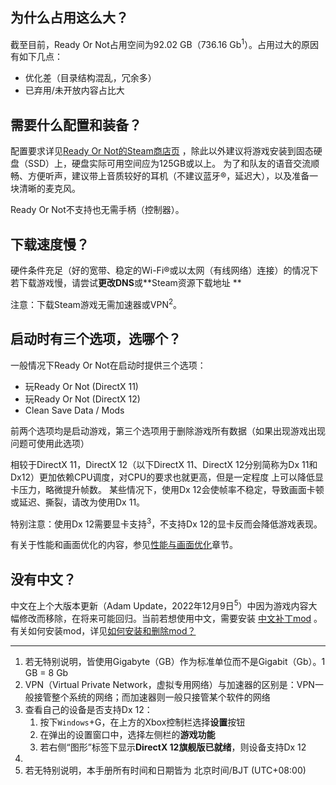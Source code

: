 ## 为什么占用这么大？

截至目前，Ready Or Not占用空间为92.02 GB（736.16 Gb<sup>1</sup>）。占用过大的原因有如下几点：

* 优化差（目录结构混乱，冗余多）
* 已弃用/未开放内容占比大

## 需要什么配置和装备？

配置要求详见[Ready Or Not的Steam商店页](https://store.steampowered.com/app/1144200/Ready_or_Not/)
，除此以外建议将游戏安装到固态硬盘（SSD）上，硬盘实际可用空间应为125GB或以上。
为了和队友的语音交流顺畅、方便听声，建议带上音质较好的耳机（不建议蓝牙®，延迟大），以及准备一块清晰的麦克风。

Ready Or Not不支持也无需手柄（控制器）。

## 下载速度慢？

硬件条件充足（好的宽带、稳定的Wi-Fi®或以太网（有线网络）连接）的情况下若下载游戏慢，请尝试**更改DNS**或**Steam资源下载地址
**

注意：下载Steam游戏无需加速器或VPN<sup>2</sup>。

## 启动时有三个选项，选哪个？

一般情况下Ready Or Not在启动时提供三个选项：

* 玩Ready Or Not (DirectX 11)
* 玩Ready Or Not (DirectX 12)
* Clean Save Data / Mods

前两个选项均是启动游戏，第三个选项用于删除游戏所有数据（如果出现游戏出现问题可使用此选项）

相较于DirectX 11，DirectX 12（以下DirectX 11、DirectX 12分别简称为Dx 11和Dx12）更加依赖CPU调度，对CPU的要求也就更高，但是一定程度
上可以降低显卡压力，略微提升帧数。 某些情况下，使用Dx 12会使帧率不稳定，导致画面卡顿或延迟、撕裂，请改为使用Dx 11。

特别注意：使用Dx 12需要显卡支持<sup>3</sup>，不支持Dx 12的显卡反而会降低游戏表现。

有关于性能和画面优化的内容，参见[性能与画面优化](6%20-%20性能与画面优化.md)章节。

## 没有中文？

中文在上个大版本更新（Adam Update，2022年12月9日<sup>5</sup>）中因为游戏内容大幅修改而移除，在将来可能回归。当前若想使用中文，需要安装
[中文补丁mod](/archive/pakchunk999-Mods_R18G_CH_Localization_P.pak)
。有关如何安装mod，详见[如何安装和删除mod？](5%20-%20mod.md)

---

1. 若无特别说明，皆使用Gigabyte（GB）作为标准单位而不是Gigabit（Gb）。1 GB = 8 Gb
2. VPN（Virtual Private Network，虚拟专用网络）与加速器的区别是：VPN一般接管整个系统的网络；而加速器则一般只接管某个软件的网络
3. 查看自己的设备是否支持Dx 12：
    1. 按下`Windows`+G，在上方的Xbox控制栏选择**设置**按钮
    2. 在弹出的设置窗口中，选择左侧栏的**游戏功能**
    3. 若右侧“图形”标签下显示**DirectX 12旗舰版已就绪**，则设备支持Dx 12
4.
5. 若无特别说明，本手册所有时间和日期皆为 北京时间/BJT (UTC+08:00)